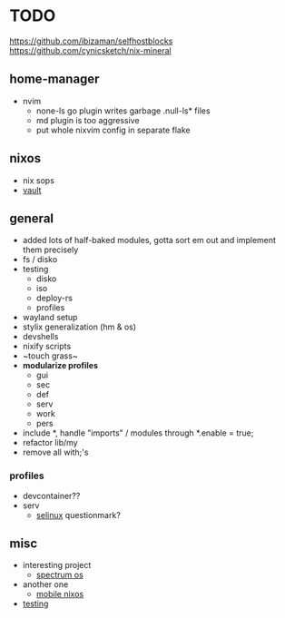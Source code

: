 # TODO

https://github.com/ibizaman/selfhostblocks
https://github.com/cynicsketch/nix-mineral

## home-manager

- nvim
  - none-ls go plugin writes garbage .null-ls\* files
  - md plugin is too aggressive
  - put whole nixvim config in separate flake

## nixos

- nix sops
- [vault](https://github.com/serokell/vault-secrets)

## general

- added lots of half-baked modules, gotta sort em out and implement them precisely
- fs / disko
- testing
  - disko
  - iso
  - deploy-rs
  - profiles
- wayland setup
- stylix generalization (hm & os)
- devshells
- nixify scripts
- ~touch grass~
- **modularize profiles**
  - gui
  - sec
  - def
  - serv
  - work
  - pers
- include \*, handle "imports" / modules through \*.enable = true;
- refactor lib/my
- remove all with;'s

### profiles

- devcontainer??
- serv
  - [selinux](https://nixos.wiki/wiki/Workgroup:SELinux) questionmark?

## misc

- interesting project
  - [spectrum os](https://spectrum-os.org/doc/installation/getting-spectrum.html)
- another one
  - [mobile nixos](https://github.com/mobile-nixos/mobile-nixos)
- [testing](https://nix.dev/tutorials/nixos/integration-testing-using-virtual-machines.html)
